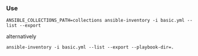 ### Use

```
ANSIBLE_COLLECTIONS_PATH=collections ansible-inventory -i basic.yml --list --export
```

alternatively

```
ansible-inventory -i basic.yml --list --export --playbook-dir=.
```
